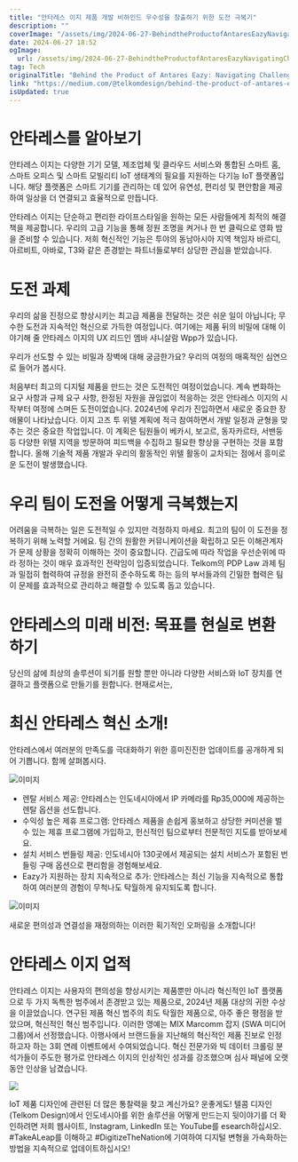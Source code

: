 ```yaml
---
title: "안타레스 이지 제품 개발 비하인드 우수성을 창출하기 위한 도전 극복기"
description: ""
coverImage: "/assets/img/2024-06-27-BehindtheProductofAntaresEazyNavigatingChallengestoCreateExcellence_0.png"
date: 2024-06-27 18:52
ogImage: 
  url: /assets/img/2024-06-27-BehindtheProductofAntaresEazyNavigatingChallengestoCreateExcellence_0.png
tag: Tech
originalTitle: "Behind the Product of Antares Eazy: Navigating Challenges to Create Excellence"
link: "https://medium.com/@telkomdesign/behind-the-product-of-antares-eazy-navigating-challenges-to-create-excellence-20db8ee4d106"
isUpdated: true
---
```






# 안타레스를 알아보기

안타레스 이지는 다양한 기기 모델, 제조업체 및 클라우드 서비스와 통합된 스마트 홈, 스마트 오피스 및 스마트 모빌리티 IoT 생태계의 필요를 지원하는 다기능 IoT 플랫폼입니다. 해당 플랫폼은 스마트 기기를 관리하는 데 있어 유연성, 편리성 및 편안함을 제공하여 일상을 더 연결되고 효율적으로 만듭니다.

안타레스 이지는 단순하고 편리한 라이프스타일을 원하는 모든 사람들에게 최적의 해결책을 제공합니다. 우리의 고급 기능을 통해 정원 조명을 켜거나 한 번 클릭으로 영화 밤을 준비할 수 있습니다. 저희 혁신적인 기능은 투야의 동남아시아 지역 책임자 바르디, 아르비트, 아바로, T3와 같은 존경받는 파트너들로부터 상당한 관심을 받았습니다.

# 도전 과제

<div class="content-ad"></div>

우리의 삶을 진정으로 향상시키는 최고급 제품을 전달하는 것은 쉬운 일이 아닙니다; 무수한 도전과 지속적인 혁신으로 가득한 여정입니다. 여기에는 제품 뒤의 비밀에 대해 이야기해 줄 안타레스 이지의 UX 리드인 엠바 샤니살람 Wpp가 있습니다.

우리가 선도할 수 있는 비밀과 장벽에 대해 궁금한가요? 우리의 여정의 매혹적인 심연으로 들어가 봅시다.

처음부터 최고의 디지털 제품을 만드는 것은 도전적인 여정이었습니다. 계속 변화하는 요구 사항과 규제 요구 사항, 한정된 자원을 끊임없이 적응하는 것은 안타레스 이지의 시작부터 여정에 스며든 도전이었습니다. 2024년에 우리가 진입하면서 새로운 중요한 장애물이 나타났습니다. 이지 고즈 투 위텔 계획에 적극 참여하면서 개발 일정과 균형을 맞추는 것은 중요한 작업입니다. 이 계획은 팀원들이 베카시, 보고르, 동자카르타, 서밴둥 등 다양한 위텔 지역을 방문하여 피드백을 수집하고 필요한 향상을 구현하는 것을 포함합니다. 올해 기술적 제품 개발과 우리의 활동적인 위텔 활동이 교차되는 점에서 흥미로운 도전이 발생했습니다.

# 우리 팀이 도전을 어떻게 극복했는지

<div class="content-ad"></div>

어려움을 극복하는 일은 도전적일 수 있지만 걱정하지 마세요. 최고의 팀이 이 도전을 정복하기 위해 노력할 거에요. 팀 간의 원활한 커뮤니케이션을 확립하고 모든 이해관계자가 문제 상황을 정확히 이해하는 것이 중요합니다. 긴급도에 따라 작업을 우선순위에 따라 정하는 것이 매우 효과적인 전략임이 입증되었습니다. Telkom의 PDP Law 과제 팀과 밀접히 협력하여 규정을 완전히 준수하도록 하는 등의 부서들과의 긴밀한 협력은 팀이 문제를 효과적으로 관리하고 해결할 수 있도록 돕고 있습니다.

# 안타레스의 미래 비전: 목표를 현실로 변환하기

당신의 삶에 최상의 솔루션이 되기를 원할 뿐만 아니라 다양한 서비스와 IoT 장치를 연결하고 플랫폼으로 만들기를 원합니다. 현재로서는,

# 최신 안타레스 혁신 소개!

<div class="content-ad"></div>

안타레스에서 여러분의 만족도를 극대화하기 위한 흥미진진한 업데이트를 공개하게 되어 기쁩니다. 함께 살펴봅시다.

![이미지](/assets/img/2024-06-27-BehindtheProductofAntaresEazyNavigatingChallengestoCreateExcellence_0.png)

- 렌탈 서비스 제공: 안타레스는 인도네시아에서 IP 카메라를 Rp35,000에 제공하는 렌탈 옵션을 선도합니다.
- 수익성 높은 제휴 프로그램: 안타레스 제품을 손쉽게 홍보하고 상당한 커미션을 벌 수 있는 제휴 프로그램에 가입하고, 헌신적인 팀으로부터 전문적인 지도를 받아보세요.
- 설치 서비스 번들링 제공: 인도네시아 130곳에서 제공되는 설치 서비스가 포함된 번들링 구매 옵션으로 편리함을 경험해보세요.
- Eazy가 지원하는 장치 지속적으로 추가: 안타레스는 최신 기능을 지속적으로 통합하여 여러분의 경험이 무척나도 탁월하게 유지되도록 합니다.

![이미지](/assets/img/2024-06-27-BehindtheProductofAntaresEazyNavigatingChallengestoCreateExcellence_1.png)

<div class="content-ad"></div>

새로운 편의성과 연결성을 재정의하는 이러한 획기적인 오퍼링을 소개합니다!

# 안타레스 이지 업적

안타레스 이지는 사용자의 편의성을 향상시키는 제품뿐만 아니라 혁신적인 IoT 플랫폼으로 두 가지 독특한 범주에서 존경받고 있는 제품으로, 2024년 제품 대상의 귀한 수상을 이끌었습니다. 연구된 제품 혁신 범주의 최도 탁월한 제품으로, 아주 좋은 평점을 받았으며, 혁신적인 혁신 범주입니다. 이러한 영예는 MIX Marcomm 잡지 (SWA 미디어 그룹)에서 선정했습니다. 이행사에서 브랜드들을 지난해의 혁신적인 제품 진보로 인정하고자 하는 3회 연례 이벤트에서 수여되었습니다. 혁신 전문가와 빅 데이터 크롤링 분석가들이 주도한 평가로 안타레스 이지의 인상적인 성과를 강조했으며 심사 패널에 오랫동안 인상을 남겼습니다.

<img src="/assets/img/2024-06-27-BehindtheProductofAntaresEazyNavigatingChallengestoCreateExcellence_2.png" />

<div class="content-ad"></div>

IoT 제품 디자인에 관련된 더 많은 통찰력을 찾고 계신가요? 운좋게도! 텔콤 디자인(Telkom Design)에서 인도네시아를 위한 솔루션을 어떻게 만드는지 뒷이야기를 더 확인하려면 저희 웹사이트, Instagram, LinkedIn 또는 YouTube를 esearch하십시오. #TakeALeap를 이해하고 #DigitizeTheNation에 기여하여 디지털 변형을 가속화하는 방법을 지속적으로 업데이트하십시오!